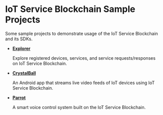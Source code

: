 # IoT Service Blockchain Sample Projects

Some sample projects to demonstrate usage of the IoT Service Blockchain and its SDKs.

- [**Explorer**](explorer/)

  Explore registered devices, services, and service requests/responses on IoT Service Blockchain.

- [**CrystalBall**](crystalball/)

  An Android app that streams live video feeds of IoT devices using IoT Service Blockchain.

- [**Parrot**](parrot/)

  A smart voice control system built on the IoT Service Blockchain.
